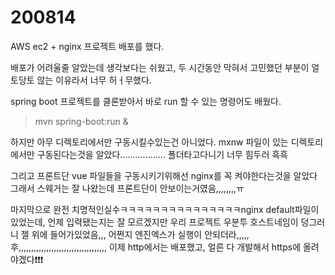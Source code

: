 # 200814

AWS ec2 + nginx 프로젝트 배포를 했다.



배포가 어려울줄 알았는데 생각보다는 쉬웠고, 두 시간동안 막혀서 고민했던 부분이 얼토당토 않는 이유라서 너무 허ㅓ무했다.



spring boot 프로젝트를 클론받아서 바로 run 할 수 있는 명령어도 배웠다.

> mvn spring-boot:run &

하지만 아무 디렉토리에서만 구동시킬수있는건 아니었다. mxnw 파일이 있는 디렉토리에서만 구동된다는것을 알았다.................. 폴더타고다니기 너무 힘두러 흑흑



그리고 프론트단 vue 파일들을 구동시키기위해선 nginx를 꼭 켜야한다는것을 알았다 그래서 스웨거는 잘 나왔는데 프론트단이 안보이는거였음,,,,,,,,ㅠ



마지막으로 완전 치명적인실수ㅋㅋㅋㅋㅋㅋㅋㅋㅋㅋㅋㅋㅋㅋㅋnginx default파일이 있었는데, 언제 입력됐는지는 잘 모르겠지만 우리 프로젝트 우분투 호스트네임이 덩그러니 젤 위에 들어가있었음,,, 어쩐지 엔진엑스가 실행이 안되더라,,,,,후,,,,,,,,,,,,,,,,,,,,,,,,,,,,,,,,,,, 이제 http에서는 배포했고, 얼른 다 개발해서 https에 올려야겠다❗❗❗